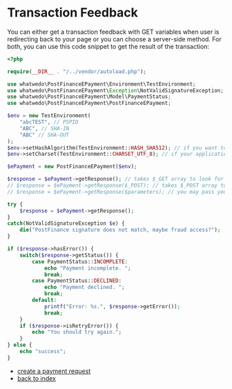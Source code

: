 # Transaction Feedback

You can either get a transaction feedback with GET variables when user is redirecting back to your page or you can
choose a server-side method. For both, you can use this code snippet to get the result of the transaction:

```php
<?php

require(__DIR__ . "/../vendor/autoload.php");

use whatwedo\PostFinanceEPayment\Environment\TestEnvironment;
use whatwedo\PostFinanceEPayment\Exception\NotValidSignatureException;
use whatwedo\PostFinanceEPayment\Model\PaymentStatus;
use whatwedo\PostFinanceEPayment\PostFinanceEPayment;

$env = new TestEnvironment(
    "abcTEST", // PSPID
    "ABC", // SHA-IN
    "ABC" // SHA-OUT
);
$env->setHashAlgorithm(TestEnvironment::HASH_SHA512); // if you want to use another algorithm than sha-1
$env->setCharset(TestEnvironment::CHARSET_UTF_8); // if your application uses UTF-8 rather than ISO 8859-1

$ePayment = new PostFinanceEPayment($env);

$response = $ePayment->getResponse(); // takes $_GET array to look for PostFinance variables
// $response = $ePayment->getResponse($_POST); // takes $_POST array to look for PostFinance variables
// $response = $ePayment->getResponse($parameters); // you may pass your own parameters to this function

try {
    $response = $ePayment->getResponse();
}
catch(NotValidSignatureException $e) {
    die("PostFinance signature does not match, maybe fraud access?");
}

if ($response->hasError()) {
    switch($response->getStatus()) {
        case PaymentStatus::INCOMPLETE:
            echo "Payment incomplete. ";
            break;
        case PaymentStatus::DECLINED:
            echo "Payment declined. ";
            break;
        default:
            printf("Error: %s.", $response->getError());
            break;
    }
    if ($response->isRetryError()) {
        echo "You should try again.";
    }
} else {
    echo "success";
}
```

* [create a payment request](request.md)
* [back to index](index.md)
